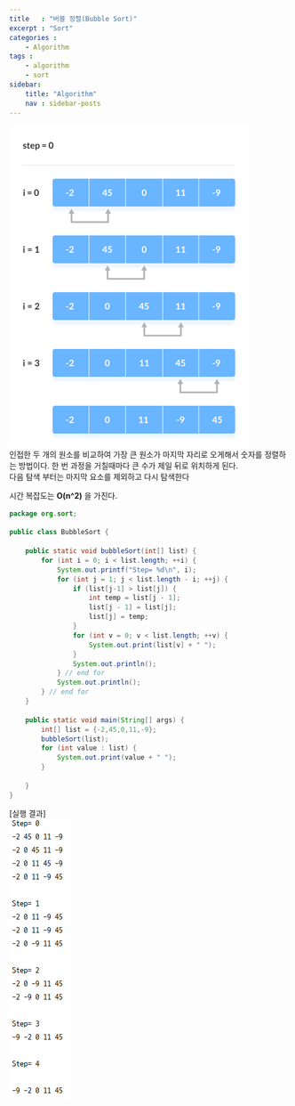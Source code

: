 ```yaml
---
title   : "버블 정렬(Bubble Sort)"
excerpt : "Sort"
categories : 
    - Algorithm
tags : 
    - algorithm
    - sort
sidebar:
    title: "Algorithm"
    nav : sidebar-posts
---
```

![bubble](/assets/img/algorithm/Bubble-sort.png)  
인접한 두 개의 원소를 비교하여 가장 큰 원소가 마지막 자리로 오게해서 숫자를 정렬하는 방법이다. 
한 번 과정을 거칠때마다 큰 수가 제일 뒤로 위치하게 된다.  
다음 탐색 부터는 마지막 요소를 제외하고 다시 탐색한다

시간 복잡도는 __O(n^2)__ 을 가진다.

```java
package org.sort;

public class BubbleSort {

    public static void bubbleSort(int[] list) {
        for (int i = 0; i < list.length; ++i) {
            System.out.printf("Step= %d\n", i);
            for (int j = 1; j < list.length - i; ++j) {
                if (list[j-1] > list[j]) {
                    int temp = list[j - 1];
                    list[j - 1] = list[j];
                    list[j] = temp;
                }
                for (int v = 0; v < list.length; ++v) {
                    System.out.print(list[v] + " ");
                }
                System.out.println();
            } // end for
            System.out.println();
        } // end for
    }

    public static void main(String[] args) {
        int[] list = {-2,45,0,11,-9};
        bubbleSort(list);
        for (int value : list) {
            System.out.print(value + " ");
        }

    }
}
```

[실행 결과]  
![result](../../assets/img/algorithm/result.PNG)
